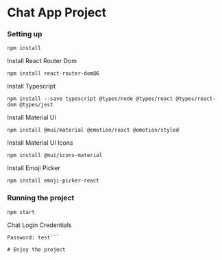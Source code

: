 # Chat App Project

### Setting up

```npm install```

Install React Router Dom

```npm install react-router-dom@6```

Install Typescript

```npm install --save typescript @types/node @types/react @types/react-dom @types/jest```

Install Material UI

```npm install @mui/material @emotion/react @emotion/styled```

Install Material UI Icons

```npm install @mui/icons-material```

Install Emoji Picker

```npm install emoji-picker-react```

### Running the project

```npm start```

Chat Login Credentials
```Username: test
Password: test```

# Enjoy the project
